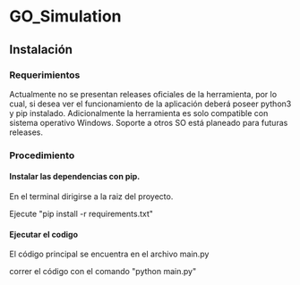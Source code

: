 # GO_Simulation
## Instalación
### Requerimientos
Actualmente no se presentan releases oficiales de la herramienta, por lo cual, si desea ver el funcionamiento de la aplicación deberá poseer python3 y pip instalado.
Adicionalmente la herramienta es solo compatible con sistema operativo Windows. Soporte a otros SO está planeado para futuras releases.

### Procedimiento
#### Instalar las dependencias con pip.
En el terminal dirigirse a la raiz del proyecto.

Ejecute "pip install -r requirements.txt"

#### Ejecutar el codigo
El código principal se encuentra en el archivo main.py

correr el código con el comando "python main.py"
